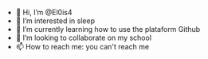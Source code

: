 - 👋 Hi, I’m @El0is4
- 👀 I’m interested in sleep
- 🌱 I’m currently learning how to use the plataform Github
- 💞️ I’m looking to collaborate on my school
- 📫 How to reach me: you can't reach me

<!---
El0is4/El0is4 is a ✨ special ✨ repository because its `README.md` (this file) appears on your GitHub profile.
You can click the Preview link to take a look at your changes.
--->
